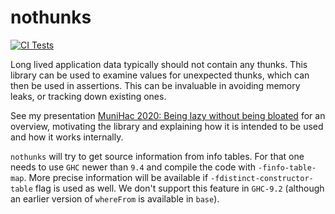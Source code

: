 # nothunks

[![CI Tests](https://github.com/input-output-hk/nothunks/actions/workflows/ci.yml/badge.svg)](https://github.com/input-output-hk/nothunks/actions/workflows/ci.yml)


Long lived application data typically should not contain any thunks. This
library can be used to examine values for unexpected thunks, which can then be
used in assertions. This can be invaluable in avoiding memory leaks, or tracking
down existing ones.

See my presentation
[MuniHac 2020: Being lazy without being bloated](https://www.youtube.com/watch?v=7t6wt7ByBWg)
for an overview, motivating the library and explaining how it is intended to be
used and how it works internally.


`nothunks` will try to get source information from info tables. For that one
needs to use `GHC` newer than `9.4` and compile the code with
`-finfo-table-map`.  More precise information will be available if
`-fdistinct-constructor-table` flag is used as well.  We don't support this
feature in `GHC-9.2` (although an earlier version of `whereFrom`
is available in `base`).
